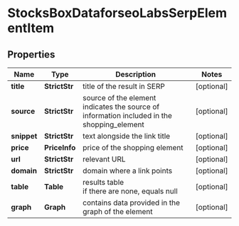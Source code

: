 # StocksBoxDataforseoLabsSerpElementItem


## Properties

| Name | Type | Description | Notes |
|------------ | ------------- | ------------- | -------------|
**title** | **StrictStr** | title of the result in SERP |[optional]|
**source** | **StrictStr** | source of the element<br>indicates the source of information included in the shopping_element |[optional]|
**snippet** | **StrictStr** | text alongside the link title |[optional]|
**price** | **PriceInfo** | price of the shopping element |[optional]|
**url** | **StrictStr** | relevant URL |[optional]|
**domain** | **StrictStr** | domain where a link points |[optional]|
**table** | **Table** | results table<br>if there are none, equals null |[optional]|
**graph** | **Graph** | contains data provided in the graph of the element |[optional]|